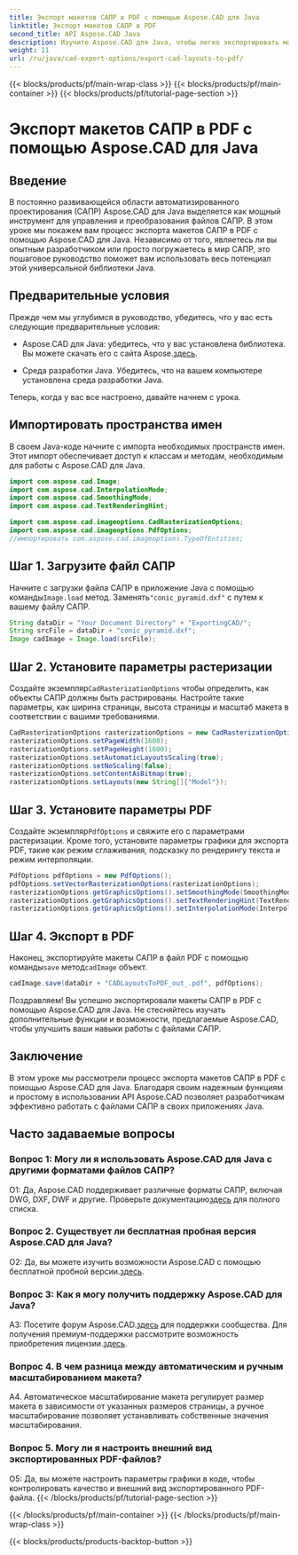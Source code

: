 ```yaml
---
title: Экспорт макетов САПР в PDF с помощью Aspose.CAD для Java
linktitle: Экспорт макетов САПР в PDF
second_title: API Aspose.CAD Java
description: Изучите Aspose.CAD для Java, чтобы легко экспортировать макеты САПР в PDF. Эффективный, надежный и удобный для разработчиков.
weight: 11
url: /ru/java/cad-export-options/export-cad-layouts-to-pdf/
---
```


{{< blocks/products/pf/main-wrap-class >}}
{{< blocks/products/pf/main-container >}}
{{< blocks/products/pf/tutorial-page-section >}}

# Экспорт макетов САПР в PDF с помощью Aspose.CAD для Java

## Введение

В постоянно развивающейся области автоматизированного проектирования (САПР) Aspose.CAD для Java выделяется как мощный инструмент для управления и преобразования файлов САПР. В этом уроке мы покажем вам процесс экспорта макетов САПР в PDF с помощью Aspose.CAD для Java. Независимо от того, являетесь ли вы опытным разработчиком или просто погружаетесь в мир САПР, это пошаговое руководство поможет вам использовать весь потенциал этой универсальной библиотеки Java.

## Предварительные условия

Прежде чем мы углубимся в руководство, убедитесь, что у вас есть следующие предварительные условия:

-  Aspose.CAD для Java: убедитесь, что у вас установлена библиотека. Вы можете скачать его с сайта Aspose.[здесь](https://releases.aspose.com/cad/java/).

- Среда разработки Java. Убедитесь, что на вашем компьютере установлена среда разработки Java.

Теперь, когда у вас все настроено, давайте начнем с урока.

## Импортировать пространства имен

В своем Java-коде начните с импорта необходимых пространств имен. Этот импорт обеспечивает доступ к классам и методам, необходимым для работы с Aspose.CAD для Java.

```java
import com.aspose.cad.Image;
import com.aspose.cad.InterpolationMode;
import com.aspose.cad.SmoothingMode;
import com.aspose.cad.TextRenderingHint;

import com.aspose.cad.imageoptions.CadRasterizationOptions;
import com.aspose.cad.imageoptions.PdfOptions;
//импортировать com.aspose.cad.imageoptions.TypeOfEntities;
```

## Шаг 1. Загрузите файл САПР

 Начните с загрузки файла САПР в приложение Java с помощью команды`Image.load` метод. Заменять`"conic_pyramid.dxf"` с путем к вашему файлу САПР.

```java
String dataDir = "Your Document Directory" + "ExportingCAD/";
String srcFile = dataDir + "conic_pyramid.dxf";
Image cadImage = Image.load(srcFile);
```

## Шаг 2. Установите параметры растеризации

 Создайте экземпляр`CadRasterizationOptions` чтобы определить, как объекты САПР должны быть растрированы. Настройте такие параметры, как ширина страницы, высота страницы и масштаб макета в соответствии с вашими требованиями.

```java
CadRasterizationOptions rasterizationOptions = new CadRasterizationOptions();
rasterizationOptions.setPageWidth(1600);
rasterizationOptions.setPageHeight(1600);
rasterizationOptions.setAutomaticLayoutsScaling(true);
rasterizationOptions.setNoScaling(false);
rasterizationOptions.setContentAsBitmap(true);
rasterizationOptions.setLayouts(new String[]{"Model"});
```

## Шаг 3. Установите параметры PDF

 Создайте экземпляр`PdfOptions` и свяжите его с параметрами растеризации. Кроме того, установите параметры графики для экспорта PDF, такие как режим сглаживания, подсказку по рендерингу текста и режим интерполяции.

```java
PdfOptions pdfOptions = new PdfOptions();
pdfOptions.setVectorRasterizationOptions(rasterizationOptions);
rasterizationOptions.getGraphicsOptions().setSmoothingMode(SmoothingMode.HighQuality);
rasterizationOptions.getGraphicsOptions().setTextRenderingHint(TextRenderingHint.AntiAliasGridFit);
rasterizationOptions.getGraphicsOptions().setInterpolationMode(InterpolationMode.HighQualityBicubic);
```

## Шаг 4. Экспорт в PDF

 Наконец, экспортируйте макеты САПР в файл PDF с помощью команды`save` метод`cadImage` объект.

```java
cadImage.save(dataDir + "CADLayoutsToPDF_out_.pdf", pdfOptions);
```

Поздравляем! Вы успешно экспортировали макеты САПР в PDF с помощью Aspose.CAD для Java. Не стесняйтесь изучать дополнительные функции и возможности, предлагаемые Aspose.CAD, чтобы улучшить ваши навыки работы с файлами САПР.

## Заключение

В этом уроке мы рассмотрели процесс экспорта макетов САПР в PDF с помощью Aspose.CAD для Java. Благодаря своим надежным функциям и простому в использовании API Aspose.CAD позволяет разработчикам эффективно работать с файлами САПР в своих приложениях Java.

## Часто задаваемые вопросы

### Вопрос 1: Могу ли я использовать Aspose.CAD для Java с другими форматами файлов САПР?

 О1: Да, Aspose.CAD поддерживает различные форматы САПР, включая DWG, DXF, DWF и другие. Проверьте документацию[здесь](https://reference.aspose.com/cad/java/) для полного списка.

### Вопрос 2. Существует ли бесплатная пробная версия Aspose.CAD для Java?

 О2: Да, вы можете изучить возможности Aspose.CAD с помощью бесплатной пробной версии.[здесь](https://releases.aspose.com/).

### Вопрос 3: Как я могу получить поддержку Aspose.CAD для Java?

 A3: Посетите форум Aspose.CAD.[здесь](https://forum.aspose.com/c/cad/19) для поддержки сообщества. Для получения премиум-поддержки рассмотрите возможность приобретения лицензии.[здесь](https://purchase.aspose.com/buy).

### Вопрос 4. В чем разница между автоматическим и ручным масштабированием макета?

A4. Автоматическое масштабирование макета регулирует размер макета в зависимости от указанных размеров страницы, а ручное масштабирование позволяет устанавливать собственные значения масштабирования.

### Вопрос 5. Могу ли я настроить внешний вид экспортированных PDF-файлов?

О5: Да, вы можете настроить параметры графики в коде, чтобы контролировать качество и внешний вид экспортированного PDF-файла.
{{< /blocks/products/pf/tutorial-page-section >}}

{{< /blocks/products/pf/main-container >}}
{{< /blocks/products/pf/main-wrap-class >}}

{{< blocks/products/products-backtop-button >}}
